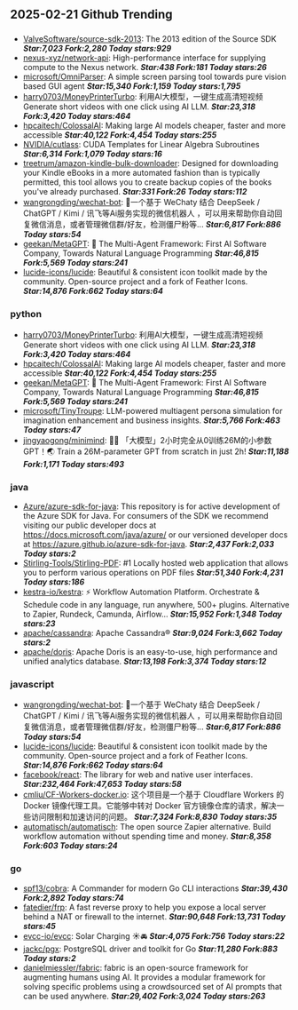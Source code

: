 ## 2025-02-21 Github Trending

### 
* [ValveSoftware/source-sdk-2013](https://github.com/ValveSoftware/source-sdk-2013): The 2013 edition of the Source SDK ***Star:7,023 Fork:2,280 Today stars:929***
* [nexus-xyz/network-api](https://github.com/nexus-xyz/network-api): High-performance interface for supplying compute to the Nexus network. ***Star:438 Fork:181 Today stars:26***
* [microsoft/OmniParser](https://github.com/microsoft/OmniParser): A simple screen parsing tool towards pure vision based GUI agent ***Star:15,340 Fork:1,159 Today stars:1,795***
* [harry0703/MoneyPrinterTurbo](https://github.com/harry0703/MoneyPrinterTurbo): 利用AI大模型，一键生成高清短视频 Generate short videos with one click using AI LLM. ***Star:23,318 Fork:3,420 Today stars:464***
* [hpcaitech/ColossalAI](https://github.com/hpcaitech/ColossalAI): Making large AI models cheaper, faster and more accessible ***Star:40,122 Fork:4,454 Today stars:255***
* [NVIDIA/cutlass](https://github.com/NVIDIA/cutlass): CUDA Templates for Linear Algebra Subroutines ***Star:6,314 Fork:1,079 Today stars:16***
* [treetrum/amazon-kindle-bulk-downloader](https://github.com/treetrum/amazon-kindle-bulk-downloader): Designed for downloading your Kindle eBooks in a more automated fashion than is typically permitted, this tool allows you to create backup copies of the books you've already purchased. ***Star:331 Fork:26 Today stars:112***
* [wangrongding/wechat-bot](https://github.com/wangrongding/wechat-bot): 🤖一个基于 WeChaty 结合 DeepSeek / ChatGPT / Kimi / 讯飞等Ai服务实现的微信机器人 ，可以用来帮助你自动回复微信消息，或者管理微信群/好友，检测僵尸粉等... ***Star:6,817 Fork:886 Today stars:54***
* [geekan/MetaGPT](https://github.com/geekan/MetaGPT): 🌟 The Multi-Agent Framework: First AI Software Company, Towards Natural Language Programming ***Star:46,815 Fork:5,569 Today stars:241***
* [lucide-icons/lucide](https://github.com/lucide-icons/lucide): Beautiful & consistent icon toolkit made by the community. Open-source project and a fork of Feather Icons. ***Star:14,876 Fork:662 Today stars:64***

### python
* [harry0703/MoneyPrinterTurbo](https://github.com/harry0703/MoneyPrinterTurbo): 利用AI大模型，一键生成高清短视频 Generate short videos with one click using AI LLM. ***Star:23,318 Fork:3,420 Today stars:464***
* [hpcaitech/ColossalAI](https://github.com/hpcaitech/ColossalAI): Making large AI models cheaper, faster and more accessible ***Star:40,122 Fork:4,454 Today stars:255***
* [geekan/MetaGPT](https://github.com/geekan/MetaGPT): 🌟 The Multi-Agent Framework: First AI Software Company, Towards Natural Language Programming ***Star:46,815 Fork:5,569 Today stars:241***
* [microsoft/TinyTroupe](https://github.com/microsoft/TinyTroupe): LLM-powered multiagent persona simulation for imagination enhancement and business insights. ***Star:5,766 Fork:463 Today stars:47***
* [jingyaogong/minimind](https://github.com/jingyaogong/minimind): 🚀🚀 「大模型」2小时完全从0训练26M的小参数GPT！🌏 Train a 26M-parameter GPT from scratch in just 2h! ***Star:11,188 Fork:1,171 Today stars:493***

### java
* [Azure/azure-sdk-for-java](https://github.com/Azure/azure-sdk-for-java): This repository is for active development of the Azure SDK for Java. For consumers of the SDK we recommend visiting our public developer docs at https://docs.microsoft.com/java/azure/ or our versioned developer docs at https://azure.github.io/azure-sdk-for-java. ***Star:2,437 Fork:2,033 Today stars:2***
* [Stirling-Tools/Stirling-PDF](https://github.com/Stirling-Tools/Stirling-PDF): #1 Locally hosted web application that allows you to perform various operations on PDF files ***Star:51,340 Fork:4,231 Today stars:186***
* [kestra-io/kestra](https://github.com/kestra-io/kestra): ⚡ Workflow Automation Platform. Orchestrate & Schedule code in any language, run anywhere, 500+ plugins. Alternative to Zapier, Rundeck, Camunda, Airflow... ***Star:15,952 Fork:1,348 Today stars:23***
* [apache/cassandra](https://github.com/apache/cassandra): Apache Cassandra® ***Star:9,024 Fork:3,662 Today stars:2***
* [apache/doris](https://github.com/apache/doris): Apache Doris is an easy-to-use, high performance and unified analytics database. ***Star:13,198 Fork:3,374 Today stars:12***

### javascript
* [wangrongding/wechat-bot](https://github.com/wangrongding/wechat-bot): 🤖一个基于 WeChaty 结合 DeepSeek / ChatGPT / Kimi / 讯飞等Ai服务实现的微信机器人 ，可以用来帮助你自动回复微信消息，或者管理微信群/好友，检测僵尸粉等... ***Star:6,817 Fork:886 Today stars:54***
* [lucide-icons/lucide](https://github.com/lucide-icons/lucide): Beautiful & consistent icon toolkit made by the community. Open-source project and a fork of Feather Icons. ***Star:14,876 Fork:662 Today stars:64***
* [facebook/react](https://github.com/facebook/react): The library for web and native user interfaces. ***Star:232,464 Fork:47,653 Today stars:58***
* [cmliu/CF-Workers-docker.io](https://github.com/cmliu/CF-Workers-docker.io): 这个项目是一个基于 Cloudflare Workers 的 Docker 镜像代理工具。它能够中转对 Docker 官方镜像仓库的请求，解决一些访问限制和加速访问的问题。 ***Star:7,324 Fork:8,830 Today stars:35***
* [automatisch/automatisch](https://github.com/automatisch/automatisch): The open source Zapier alternative. Build workflow automation without spending time and money. ***Star:8,358 Fork:603 Today stars:24***

### go
* [spf13/cobra](https://github.com/spf13/cobra): A Commander for modern Go CLI interactions ***Star:39,430 Fork:2,892 Today stars:74***
* [fatedier/frp](https://github.com/fatedier/frp): A fast reverse proxy to help you expose a local server behind a NAT or firewall to the internet. ***Star:90,648 Fork:13,731 Today stars:45***
* [evcc-io/evcc](https://github.com/evcc-io/evcc): Solar Charging ☀️🚘 ***Star:4,075 Fork:756 Today stars:22***
* [jackc/pgx](https://github.com/jackc/pgx): PostgreSQL driver and toolkit for Go ***Star:11,280 Fork:883 Today stars:2***
* [danielmiessler/fabric](https://github.com/danielmiessler/fabric): fabric is an open-source framework for augmenting humans using AI. It provides a modular framework for solving specific problems using a crowdsourced set of AI prompts that can be used anywhere. ***Star:29,402 Fork:3,024 Today stars:263***
